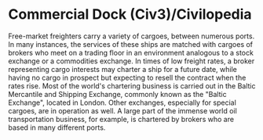 # Commercial Dock (Civ3)/Civilopedia

Free-market freighters carry a variety of cargoes, between numerous ports. In many instances, the services of these ships are matched with cargoes of brokers who meet on a trading floor in an environment analogous to a stock exchange or a commodities exchange. In times of low freight rates, a broker representing cargo interests may charter a ship for a future date, while having no cargo in prospect but expecting to resell the contract when the rates rise. Most of the world's chartering business is carried out in the Baltic Mercantile and Shipping Exchange, commonly known as the "Baltic Exchange", located in London. Other exchanges, especially for special cargoes, are in operation as well. A large part of the immense world oil transportation business, for example, is chartered by brokers who are based in many different ports.
